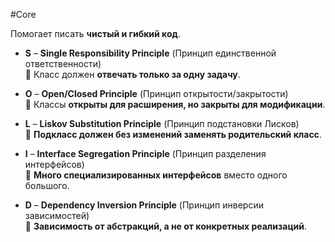 #Core

Помогает писать **чистый и гибкий код**.

- **S** – **Single Responsibility Principle** (Принцип единственной ответственности)  
    🔹 Класс должен **отвечать только за одну задачу**.
    
- **O** – **Open/Closed Principle** (Принцип открытости/закрытости)  
    🔹 Классы **открыты для расширения, но закрыты для модификации**.
    
- **L** – **Liskov Substitution Principle** (Принцип подстановки Лисков)  
    🔹 **Подкласс должен без изменений заменять родительский класс**.
    
- **I** – **Interface Segregation Principle** (Принцип разделения интерфейсов)  
    🔹 **Много специализированных интерфейсов** вместо одного большого.
    
- **D** – **Dependency Inversion Principle** (Принцип инверсии зависимостей)  
    🔹 **Зависимость от абстракций, а не от конкретных реализаций**.